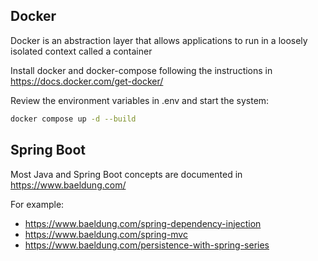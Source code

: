 ## Docker

Docker is an abstraction layer that allows applications to run in a loosely isolated context called a container

Install docker and docker-compose following the instructions in https://docs.docker.com/get-docker/

Review the environment variables in .env and start the system:

```bash
docker compose up -d --build
```

## Spring Boot

Most Java and Spring Boot concepts are documented in https://www.baeldung.com/

For example:

- https://www.baeldung.com/spring-dependency-injection
- https://www.baeldung.com/spring-mvc
- https://www.baeldung.com/persistence-with-spring-series
